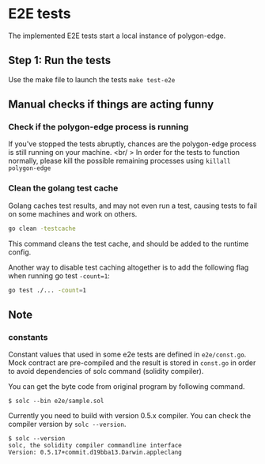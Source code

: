 # E2E tests

The implemented E2E tests start a local instance of polygon-edge.

## Step 1: Run the tests

Use the make file to launch the tests `make test-e2e`

## Manual checks if things are acting funny

### Check if the polygon-edge process is running

If you've stopped the tests abruptly, chances are the polygon-edge process is still running on your machine. <br/ >
In order for the tests to function normally, please kill the possible remaining processes using `killall polygon-edge`

### Clean the golang test cache

Golang caches test results, and may not even run a test, causing tests to fail on some machines and work on others.
````bash
go clean -testcache
````

This command cleans the test cache, and should be added to the runtime config.

Another way to disable test caching altogether is to add the following flag when running go test `-count=1`:
````bash
go test ./... -count=1
````

## Note

### constants

Constant values that used in some e2e tests are defined in `e2e/const.go`.
Mock contract are pre-compiled and the result is stored in `const.go` in order to avoid dependencies of solc command (solidity compiler).

You can get the byte code from original program by following command.

```shell
$ solc --bin e2e/sample.sol
```

Currently you need to build with version 0.5.x compiler. You can check the compiler version by `solc --version`.

```shell
$ solc --version
solc, the solidity compiler commandline interface
Version: 0.5.17+commit.d19bba13.Darwin.appleclang
```
